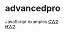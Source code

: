 # advancedpro
JavaScript  examples
<a href="https://maya-karahbala.github.io/advancedpro/Array%20Demo.html">CW2</a>
</br>
<a href="https://maya-karahbala.github.io/advancedpro/hw1.html">HW2</a>
